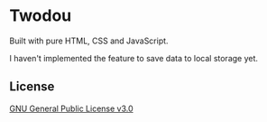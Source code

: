 # Twodou

Built with pure HTML, CSS and JavaScript.

I haven't implemented the feature to save data to local storage yet.

## License

[GNU General Public License v3.0](https://github.com/tolunaydundar/Twodou/blob/main/LICENSE)
